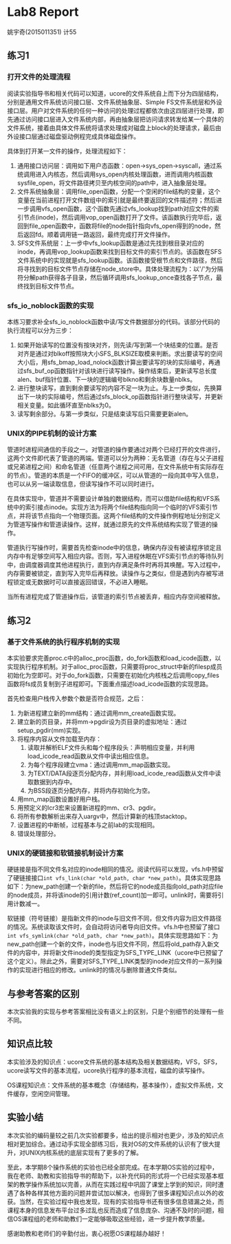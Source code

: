 # Lab8 Report

姚宇奇(2015011351)	计55

## 练习1

### 打开文件的处理流程

阅读实验指导书和相关代码可以知道，ucore的文件系统自上而下分为四层结构，分别是通用文件系统访问接口层、文件系统抽象层、Simple FS文件系统层和外设接口层。用户对文件系统的任何一种访问的处理过程都依次由这四层进行处理，即先通过访问接口层进入文件系统内部，再由抽象层把访问请求转发给某一个具体的文件系统，接着由具体文件系统将请求处理成对磁盘上block的处理请求，最后由外设接口层通过磁盘驱动例程完成具体磁盘操作。

具体到打开某一文件的操作，处理流程如下：

1. 通用接口访问层：调用如下用户态函数：open->sys_open->syscall，通过系统调用进入内核态，然后调用sys_open内核处理函数，进而调用内核函数sysfile_open，将文件路径拷贝至内核空间的path中，进入抽象层处理。
2. 文件系统抽象层：调用file_open函数，分配一个空闲的file结构的变量，这个变量在当前进程打开文件数组中的索引就是最终要返回的文件描述符；然后进一步调用vfs_open函数，这个函数先通过vfs_lookup找到path对应文件的索引节点(inode)，然后调用vop_open函数打开了文件。该函数执行完毕后，返回到file_open函数中，函数将file的node指针指向vfs_open得到的node，然后返回fd。顺着调用链一路返回，最终完成打开文件操作。
3. SFS文件系统层：上一步中vfs_lookup函数是通过先找到根目录对应的inode，再调用vop_lookup函数来找到目标文件的索引节点的。该函数在SFS文件系统中的实现就是sfs_lookup函数。该函数接受根节点和文件路径，然后将寻找到的目标文件节点存储在node_store中。具体处理流程为：以'/'为分隔符分解path获得各子目录，然后循环调用sfs_lookup_once查找各子节点，最终找到目标文件节点。

### sfs_io_noblock函数的实现

本练习要求补全sfs_io_noblock函数中读/写文件数据部分的代码。该部分代码的执行流程可以分为三步：

1. 如果开始读写的位置没有按块对齐，则先读/写到第一个块结束的位置。是否对齐是通过对blkoff按照块大小SFS_BLKSIZE取模来判断。求出要读写的空间大小后，用sfs_bmap_load_nolock函数计算出要读写的块的实际编号，再通过sfs_buf_op函数指针对该块进行读写操作。操作结束后，更新读写总长度alen、buf指针位置、下一块的逻辑编号blkno和剩余块数量nblks。
2. 进行整块读写，直到剩余要读写的内容不足一块为止。与上一步类似，先换算出下一块的实际编号，然后通过sfs_block_op函数指针进行整块读写，并更新相关变量。如此循环直至nblks为0。
3. 读写剩余部分。与第一步类似，只是结束读写后只需要更新alen。

### UNIX的PIPE机制的设计方案

管道时进程间通信的手段之一。对管道的操作要通过对两个已经打开的文件进行，这两个文件即代表了管道的两端。管道可以分为两种：无名管道（存在与父子进程或兄弟进程之间）和命名管道（任意两个进程之间可用，在文件系统中有实际存在的节点）。管道的本质是一个FIFO的缓冲区，可以从管道的一段向其中写入信息，也可以从另一端读取信息，但读写操作不可以同时进行。

在具体实现中，管道并不需要设计单独的数据结构，而可以借助file结构和VFS系统中的索引接点inode。实现方法为将两个file结构指向同一个临时的VFS索引节点，并将该节点指向一个物理页面。这两个file结构的文件操作例程地址分别定义为管道写操作和管道读操作。这样，就通过原先的文件系统结构实现了管道的操作。

管道执行写操作时，需要首先检查inode中的信息，确保内存没有被读程序锁定且内存中有足够空间写入相应内容。否则，写入进程休眠在VFS索引节点的等待队列中，由调度器调度其他进程执行，直到内存满足条件时再将其唤醒。写入过程中，内存需要被锁定，直到写入完毕后再释放。读操作与之类似，但是遇到内存被写进程锁定或无数据时可以直接返回错误，不必进入睡眠。

当所有进程完成了管道操作后，该管道的索引节点被丢弃，相应内存空间被释放。

## 练习2

### 基于文件系统的执行程序机制的实现

本实验要求完善proc.c中的alloc_proc函数，do_fork函数和load_icode函数，以实现执行程序机制。对于alloc_proc函数，只需要将proc_struct中新的filesp成员初始化为空即可。对于do_fork函数，只需要在初始化内核栈之后调用copy_files函数将fs成员复制到子进程即可。下面重点描述load_icode函数的实现思路。

首先检查用户栈传入参数个数是否符合规范，之后：

1. 为新进程建立新的mm结构：通过调用mm_create函数实现。
2. 建立新的页目录，并将mm->pgdir设为页目录的虚拟地址：通过setup_pgdir(mm)实现。
3. 将程序内容从文件加载至内存：
   1. 读取并解析ELF文件头和每个程序段头：声明相应变量，并利用load_icode_read函数从文件中读出相应信息。
   2. 为每个程序段建立vma：通过调用mm_map函数实现。
   3. 为TEXT/DATA段逐页分配内存，并利用load_icode_read函数从文件中读取数据到内存中。
   4. 为BSS段逐页分配内存，并将内存初始化为空。
4. 用mm_map函数设置好用户栈。
5. 用预定义的lcr3宏来设置新进程的mm、cr3、pgdir。
6. 将所有参数解析出来存入uargv中，然后计算新的栈顶stacktop。
7. 设置进程的中断帧，过程基本与之前lab的实现相同。
8. 错误处理部分。

### UNIX的硬链接和软链接机制设计方案

硬链接是指不同文件名对应的inode相同的情况。阅读代码可以发现，vfs.h中预留了硬链接接口`int vfs_link(char *old_path, char *new_path)`。具体实现思路如下：为new_path创建一个新的file，然后将它的node成员指向old_path对应file的node成员，并将该inode的引用计数(ref_count)加一即可。unlink时，需要将引用计数减一。

软链接（符号链接）是指新文件的inode与旧文件不同，但文件内容为旧文件路径的情况。系统读取该文件时，会自动将访问者导向旧文件。vfs.h中也预留了接口`int vfs_symlink(char *old_path, char *new_path)`。具体实现思路如下：为new_path创建一个新的文件，inode也与旧文件不同，然后将old_path存入新文件的内容中，并将新文件inode的类型指定为SFS_TYPE_LINK（ucore中已预留了这个定义）。除此之外，需要对SFS_TYPE_LINK类型的inode对应文件的一系列操作的实现进行相应的修改。unlink时的情况与删除普通文件类似。

## 与参考答案的区别

本次实验我的实现与参考答案相比没有语义上的区别，只是个别细节的处理有一些不同。

## 知识点比较

本实验涉及的知识点：ucore文件系统的基本结构及相关数据结构，VFS，SFS，ucore读写文件的基本流程，ucore执行程序的基本流程，磁盘的读写操作。

OS课程知识点：文件系统的基本概念（存储结构，基本操作），虚拟文件系统，文件缓存，空闲空间管理。

## 实验小结

本次实验的编码量较之前几次实验都要多，给出的提示相对也更少，涉及的知识点相对更加综合。通过动手实现全部练习后，我对OS的文件系统的认识有了很大提升，对UNIX内核系统的底层实现有了更多的了解。

至此，本学期8个操作系统的实验也已经全部完成。在本学期OS实验的过程中，我在老师、助教和实验指导书的帮助下，以补充代码的形式将一个已经实现基本框架的教学操作系统加以完善，从而在实践过程中巩固了课堂上学到的知识，同时遭遇了各种各样其他方面的问题并尝试加以解决，也得到了很多课程知识点以外的收获。当然，在实验过程中我也发现，现有的实验指导书还有很多信息错漏之处，而课程本身的信息发布平台过多过乱也反而造成了信息庞杂、沟通不及时的问题，相信OS课程组的老师和助教们一定能够吸取这些经验，进一步提升教学质量。

感谢助教和老师们的辛勤付出，衷心祝愿OS课程越办越好！